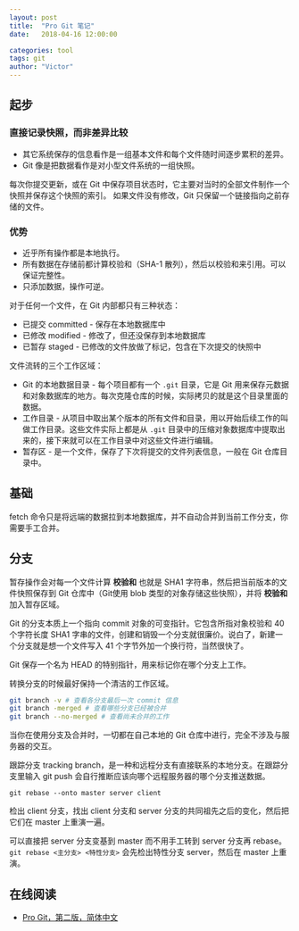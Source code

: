 ```yaml
---
layout: post
title:  "Pro Git 笔记"
date:   2018-04-16 12:00:00

categories: tool
tags: git
author: "Victor"
---
```


## 起步

### 直接记录快照，而非差异比较

* 其它系统保存的信息看作是一组基本文件和每个文件随时间逐步累积的差异。
* Git 像是把数据看作是对小型文件系统的一组快照。

每次你提交更新，或在 Git 中保存项目状态时，它主要对当时的全部文件制作一个快照并保存这个快照的索引。 如果文件没有修改，Git 只保留一个链接指向之前存储的文件。

### 优势

* 近乎所有操作都是本地执行。
* 所有数据在存储前都计算校验和（SHA-1 散列），然后以校验和来引用。可以保证完整性。
* 只添加数据，操作可逆。


对于任何一个文件，在 Git 内部都只有三种状态：

* 已提交 committed - 保存在本地数据库中
* 已修改 modified - 修改了，但还没保存到本地数据库
* 已暂存 staged - 已修改的文件放做了标记，包含在下次提交的快照中

文件流转的三个工作区域：

* Git 的本地数据目录 - 每个项目都有一个 `.git` 目录，它是 Git 用来保存元数据和对象数据库的地方。每次克隆仓库的时候，实际拷贝的就是这个目录里面的数据。
* 工作目录 - 从项目中取出某个版本的所有文件和目录，用以开始后续工作的叫做工作目录。这些文件实际上都是从 `.git` 目录中的压缩对象数据库中提取出来的，接下来就可以在工作目录中对这些文件进行编辑。
* 暂存区 - 是一个文件，保存了下次将提交的文件列表信息，一般在 Git 仓库目录中。

## 基础

fetch 命令只是将远端的数据拉到本地数据库，并不自动合并到当前工作分支，你需要手工合并。

## 分支

暂存操作会对每一个文件计算 **校验和** 也就是 SHA1 字符串，然后把当前版本的文件快照保存到 Git 仓库中（Git使用 blob 类型的对象存储这些快照），并将 **校验和** 加入暂存区域。

Git 的分支本质上一个指向 commit 对象的可变指针。它包含所指对象校验和 40个字符长度 SHA1 字串的文件，创建和销毁一个分支就很廉价。说白了，新建一个分支就是想一个文件写入 41 个字节外加一个换行符，当然很快了。

Git 保存一个名为 HEAD 的特别指针，用来标记你在哪个分支上工作。

转换分支的时候最好保持一个清洁的工作区域。

```bash
git branch -v # 查看各分支最后一次 commit 信息
git branch -merged # 查看哪些分支已经被合并
git branch --no-merged # 查看尚未合并的工作
```

当你在使用分支及合并时，一切都在自己本地的 Git 仓库中进行，完全不涉及与服务器的交互。

跟踪分支 tracking branch，是一种和远程分支有直接联系的本地分支。在跟踪分支里输入 git push 会自行推断应该向哪个远程服务器的哪个分支推送数据。

```
git rebase --onto master server client
```

检出 client 分支，找出 client 分支和 server 分支的共同祖先之后的变化，然后把它们在 master 上重演一遍。

可以直接把 server 分支变基到 master 而不用手工转到 server 分支再 rebase。`git rebase <主分支> <特性分支>` 会先检出特性分支 server，然后在 master 上重演。




## 在线阅读

* [Pro Git，第二版，简体中文](https://bingohuang.gitbooks.io/progit2/content/)
